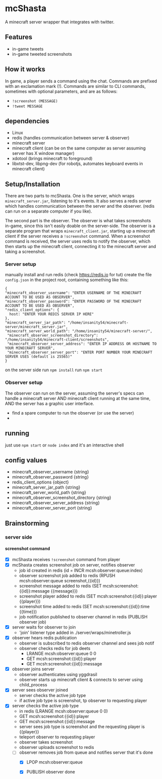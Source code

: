 # mcShasta

A minecraft server wrapper that integrates with twitter.

## Features

* in-game tweets
* in-game tweeted screenshots

## How it works

In game, a player sends a command using the chat. Commands are prefixed with an exclamation mark (!). Commands are similar to CLI commands, sometimes with optional parameters, and are as follows:

* `!screenshot (MESSAGE)`
* `!tweet MESSAGE`


## dependencies

* Linux
* redis (handles communication between server & observer)
* minecraft server
* minecraft client (can be on the same computer as server assuming server has X window manager)
* xdotool (brings minecraft to foreground)
* libxtst-dev, libpng-dev  (for robotjs, automates keyboard events in minecraft client)


## Setup/Installation

There are two parts to mcShasta. One is the server, which wraps `minecraft_server.jar`, listening to it's events. It also serves a redis server which handles communication between the server and the observer. (redis can run on a separate computer if you like).

The second part is the observer. The observer is what takes screenshots in-game, since this isn't easily doable on the server-side. The observer is a separate program that wraps `minecraft_client.jar`, starting up a minecraft client if the server receives a `!screenshot` command. When a screenshot command is received, the server uses redis to notify the observer, which then starts up the minecraft client, connecting it to the minecraft server and taking a screenshot.

### Server setup

manually install and run redis (check https://redis.io for tut)
create the file `config.json` in the project root, containing something like this:

```
{
"minecraft_observer_username": "ENTER USERNAME OF THE MINECRAFT ACCOUNT TO BE USED AS OBSERVER",
"minecraft_observer_password": "ENTER PASSWORD OF THE MINECRAFT ACCOUNT TO BE USED AS OBSERVER",
"redis_client_options": {
  host: "ENTER YOUR REDIS SERVER IP HERE"
},
"minecraft_server_jar_path": "/home/insanity54/minecraft-server/minecraft_server.jar",
"minecraft_server_world_path": "/home/insanity54/minecraft-server/",
 "minecraft_observer_screenshot_directory": "/home/insanity54/minecraft-client/screenshots",
 "minecraft_observer_server_address": "ENTER IP ADDRESS OR HOSTNAME TO YOUR MINECRAFT SERVER",
 "minecraft_observer_server_port": "ENTER PORT NUMBER YOUR MINECRAFT SERVER USES (default is 25565)"
}
```
 
on the server side run `npm install`
run `npm start`

### Observer setup 

The observer can run on the server, assuming the server's specs can handle a minecraft server AND minecraft client running at the same time, AND the server has a graphic user interface.

* find a spare computer to run the observer (or use the server)
* 

## running

just use `npm start` or `node index` and it's an interactive shell




## config values

* minecraft_observer_username {string}
* minecraft_observer_password {string}
* redis_client_options {object}
* minecraft_server_jar_path {string}
* minecraft_server_world_path {string}
* minecraft_observer_screenshot_directory {string}
* minecraft_observer_server_address {string}
* minecraft_observer_server_port {string}





## Brainstorming

### server side

#### screenshot command

* [x] mcShasta receives `!screenshot` command from player
* [x] mcShasta creates screenshot job on server, notifies observer
  * job id created in redis (id = INCR mcsh:observer:queue:index)
  * observer screenshot job added to redis (RPUSH mcsh:observer:queue screenshot,{{id}})
  * screenshot message added to redis (SET mcsh:screenshot:{{id}}:message {{message}})
  * screenshot player added to redis  (SET mcsh:screenshot:{{id}}:player  {{player}})
  * screenshot time added to redis    (SET mcsh:screenshot:{{id}}:time    {{time}})
  * job notification published to observer channel in redis (PUBLISH observer job)
* [x] server waits for observer to join
  * 'join' listener type added in ./server/wraps/minetroller.js
* [x] observer hears redis publication
  * observer is subscribed to redis observer channel and sees job notif
  * observer checks redis for job deets
    * LRANGE mcsh:observer:queue 0 0
    * GET mcsh:screenshot:{{id}}:player
    * GET mcsh:screenshot:{{id}}:message
* [x] observer joins server
  * observer authenticates using yggdrasil
  * observer starts up minecraft client & connects to server using child_process
* [x] server sees observer joined 
  * server checks the active job type
  * if active job type is screenshot, tp observer to requesting player
* [x] server checks the active job type
  * in redis (LRANGE mcsh:observer:queue 0 0)
  * GET mcsh:screenshot:{{id}}:player
  * GET mcsh:screenshot:{{id}}:message
  * server sees job type is screenshot and the requesting player is {{player}}
  * teleport observer to requesting player
  * observer takes screenshot
  * observer uploads screenshot to redis
  * [ ] observer removes job from queue and notifies server that it's done
    * [x] LPOP mcsh:observer:queue
    * [x] PUBLISH observer done

